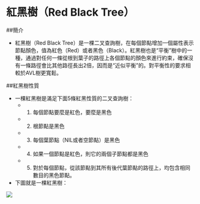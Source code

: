 # 紅黑樹（Red Black Tree）
 
##簡介
- 紅黑樹（Red Black Tree）是一棵二叉查詢樹，在每個節點增加一個屬性表示節點顏色，值為紅色（Red）或者黑色（Black）。紅黑樹也是“平衡”樹中的一種，通過對任何一條從根到葉子的路徑上各個節點的顏色來進行約束，確保沒有一條路徑會比其他路徑長出2倍，因而是“近似平衡”的。對平衡性的要求相較於AVL樹更寬鬆。

##紅黑樹性質
- 一棵紅黑樹是滿足下面5條紅黑性質的二叉查詢樹：
  - 1. 每個節點要麼是紅色，要麼是黑色
  - 2. 根節點是黑色
  - 3. 每個葉節點（NIL或者空節點）是黑色
  - 4. 如果一個節點是紅色，則它的兩個子節點都是黑色
  - 5. 對於每個節點，從該節點到其所有後代葉節點的路徑上，均包含相同數目的黑色節點。
- 下圖就是一棵紅黑樹：

![](https://img-blog.csdn.net/20180914131136476?watermark/2/text/aHR0cHM6Ly9ibG9nLmNzZG4ubmV0L3UwMTQxNjU2MjA=/font/5a6L5L2T/fontsize/400/fill/I0JBQkFCMA==/dissolve/70)

